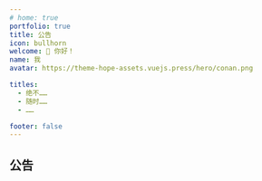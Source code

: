 ```yaml
---
# home: true
portfolio: true
title: 公告
icon: bullhorn
welcome: 👋 你好！
name: 我
avatar: https://theme-hope-assets.vuejs.press/hero/conan.png

titles:
  - 绝不……
  - 随时……
  - ……

footer: false
---
```


## 公告

